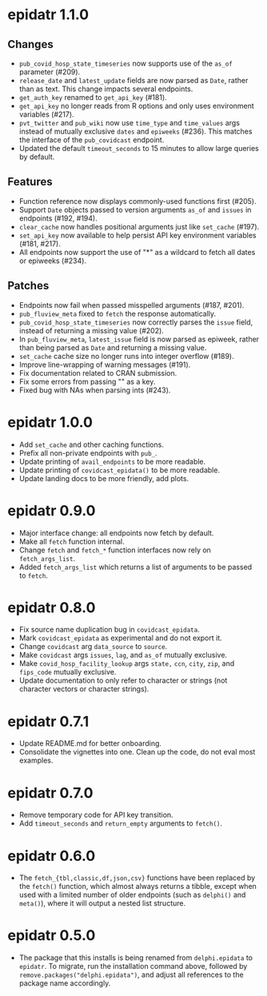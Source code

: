 # epidatr 1.1.0

## Changes
- `pub_covid_hosp_state_timeseries` now supports use of the `as_of` parameter (#209).
- `release_date` and `latest_update` fields are now parsed as `Date`, rather
  than as text. This change impacts several endpoints.
- `get_auth_key` renamed to `get_api_key` (#181).
- `get_api_key` no longer reads from R options and only uses environment variables (#217).
- `pvt_twitter` and `pub_wiki` now use `time_type` and `time_values` args instead of mutually exclusive `dates` and `epiweeks` (#236). This matches the interface of the `pub_covidcast` endpoint.
- Updated the default `timeout_seconds` to 15 minutes to allow large queries by default.
## Features
- Function reference now displays commonly-used functions first (#205).
- Support `Date` objects passed to version arguments `as_of` and `issues` in
  endpoints (#192, #194).
- `clear_cache` now handles positional arguments just like `set_cache` (#197).
- `set_api_key` now available to help persist API key environment variables (#181, #217).
- All endpoints now support the use of "\*" as a wildcard to fetch all dates or epiweeks (#234).
## Patches
- Endpoints now fail when passed misspelled arguments (#187, #201).
- `pub_fluview_meta` fixed to `fetch` the response automatically.
- `pub_covid_hosp_state_timeseries` now correctly parses the `issue` field,
  instead of returning a missing value (#202).
- In `pub_fluview_meta`, `latest_issue` field is now parsed as epiweek, rather
  than being parsed as `Date` and returning a missing value.
- `set_cache` cache size no longer runs into integer overflow (#189).
- Improve line-wrapping of warning messages (#191).
- Fix documentation related to CRAN submission.
- Fix some errors from passing "" as a key.
- Fixed bug with NAs when parsing ints (#243).

# epidatr 1.0.0

- Add `set_cache` and other caching functions.
- Prefix all non-private endpoints with `pub_`.
- Update printing of `avail_endpoints` to be more readable.
- Update printing of `covidcast_epidata()` to be more readable.
- Update landing docs to be more friendly, add plots.

# epidatr 0.9.0

- Major interface change: all endpoints now fetch by default.
- Make all `fetch` function internal.
- Change `fetch` and `fetch_*` function interfaces now rely on `fetch_args_list`.
- Added `fetch_args_list` which returns a list of arguments to be passed to `fetch`.

# epidatr 0.8.0

- Fix source name duplication bug in `covidcast_epidata`.
- Mark `covidcast_epidata` as experimental and do not export it.
- Change `covidcast` arg `data_source` to `source`.
- Make `covidcast` args `issues`, `lag`, and `as_of` mutually exclusive.
- Make `covid_hosp_facility_lookup` args `state,` `ccn`, `city`, `zip`, and
  `fips_code` mutually exclusive.
- Update documentation to only refer to character or strings (not character
  vectors or character strings).

# epidatr 0.7.1

- Update README.md for better onboarding.
- Consolidate the vignettes into one. Clean up the code, do not eval most examples.

# epidatr 0.7.0

- Remove temporary code for API key transition.
- Add `timeout_seconds` and `return_empty` arguments to `fetch()`.

# epidatr 0.6.0

- The `fetch_{tbl,classic,df,json,csv}` functions have been replaced by the
  `fetch()` function, which almost always returns a tibble, except when used with
  a limited number of older endpoints (such as `delphi()` and `meta()`), where it
  will output a nested list structure.

# epidatr 0.5.0

- The package that this installs is being renamed from `delphi.epidata` to
  `epidatr`. To migrate, run the installation command above, followed by
  `remove.packages("delphi.epidata")`, and adjust all references to the package
  name accordingly.
